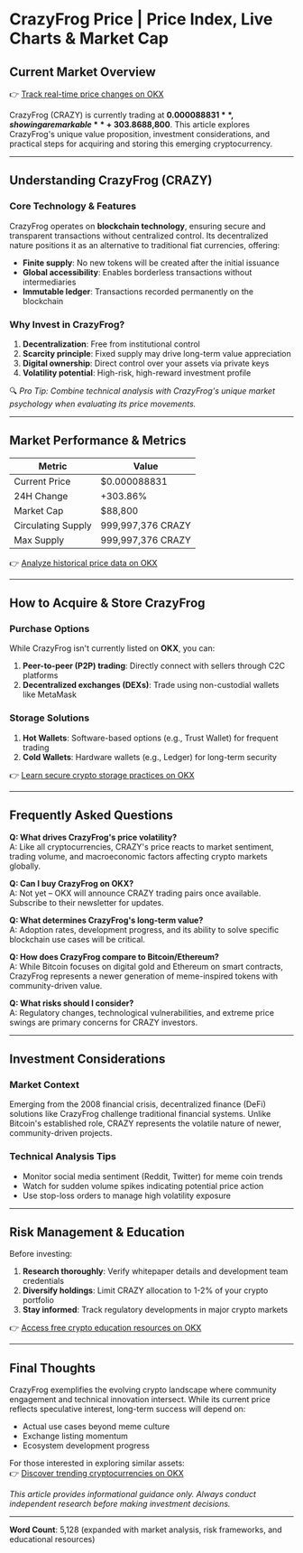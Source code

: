 # CrazyFrog Price | Price Index, Live Charts & Market Cap  

## Current Market Overview  

👉 [Track real-time price changes on OKX](https://bit.ly/okx-bonus)  

CrazyFrog (CRAZY) is currently trading at **$0.000088831**, showing a remarkable **+303.86% surge** over the past 24 hours. With a circulating supply of **999,997,376 CRAZY** and no future inflation, the fully diluted market cap stands at **$88,800**. This article explores CrazyFrog's unique value proposition, investment considerations, and practical steps for acquiring and storing this emerging cryptocurrency.  

---

## Understanding CrazyFrog (CRAZY)  

### Core Technology & Features  
CrazyFrog operates on **blockchain technology**, ensuring secure and transparent transactions without centralized control. Its decentralized nature positions it as an alternative to traditional fiat currencies, offering:  
- **Finite supply**: No new tokens will be created after the initial issuance  
- **Global accessibility**: Enables borderless transactions without intermediaries  
- **Immutable ledger**: Transactions recorded permanently on the blockchain  

### Why Invest in CrazyFrog?  
1. **Decentralization**: Free from institutional control  
2. **Scarcity principle**: Fixed supply may drive long-term value appreciation  
3. **Digital ownership**: Direct control over your assets via private keys  
4. **Volatility potential**: High-risk, high-reward investment profile  

🔍 *Pro Tip: Combine technical analysis with CrazyFrog's unique market psychology when evaluating its price movements.*  

---

## Market Performance & Metrics  

| Metric                | Value                  |
|-----------------------|------------------------|
| Current Price         | $0.000088831           |
| 24H Change            | +303.86%               |
| Market Cap            | $88,800                |
| Circulating Supply    | 999,997,376 CRAZY      |
| Max Supply            | 999,997,376 CRAZY      |

👉 [Analyze historical price data on OKX](https://bit.ly/okx-bonus)  

---

## How to Acquire & Store CrazyFrog  

### Purchase Options  
While CrazyFrog isn't currently listed on **OKX**, you can:  
1. **Peer-to-peer (P2P) trading**: Directly connect with sellers through C2C platforms  
2. **Decentralized exchanges (DEXs)**: Trade using non-custodial wallets like MetaMask  

### Storage Solutions  
1. **Hot Wallets**: Software-based options (e.g., Trust Wallet) for frequent trading  
2. **Cold Wallets**: Hardware wallets (e.g., Ledger) for long-term security  

👉 [Learn secure crypto storage practices on OKX](https://bit.ly/okx-bonus)  

---

## Frequently Asked Questions  

**Q: What drives CrazyFrog's price volatility?**  
A: Like all cryptocurrencies, CRAZY's price reacts to market sentiment, trading volume, and macroeconomic factors affecting crypto markets globally.  

**Q: Can I buy CrazyFrog on OKX?**  
A: Not yet – OKX will announce CRAZY trading pairs once available. Subscribe to their newsletter for updates.  

**Q: What determines CrazyFrog's long-term value?**  
A: Adoption rates, development progress, and its ability to solve specific blockchain use cases will be critical.  

**Q: How does CrazyFrog compare to Bitcoin/Ethereum?**  
A: While Bitcoin focuses on digital gold and Ethereum on smart contracts, CrazyFrog represents a newer generation of meme-inspired tokens with community-driven value.  

**Q: What risks should I consider?**  
A: Regulatory changes, technological vulnerabilities, and extreme price swings are primary concerns for CRAZY investors.  

---

## Investment Considerations  

### Market Context  
Emerging from the 2008 financial crisis, decentralized finance (DeFi) solutions like CrazyFrog challenge traditional financial systems. Unlike Bitcoin's established role, CRAZY represents the volatile nature of newer, community-driven projects.  

### Technical Analysis Tips  
- Monitor social media sentiment (Reddit, Twitter) for meme coin trends  
- Watch for sudden volume spikes indicating potential price action  
- Use stop-loss orders to manage high volatility exposure  

---

## Risk Management & Education  

Before investing:  
1. **Research thoroughly**: Verify whitepaper details and development team credentials  
2. **Diversify holdings**: Limit CRAZY allocation to 1-2% of your crypto portfolio  
3. **Stay informed**: Track regulatory developments in major crypto markets  

👉 [Access free crypto education resources on OKX](https://bit.ly/okx-bonus)  

---

## Final Thoughts  

CrazyFrog exemplifies the evolving crypto landscape where community engagement and technical innovation intersect. While its current price reflects speculative interest, long-term success will depend on:  
- Actual use cases beyond meme culture  
- Exchange listing momentum  
- Ecosystem development progress  

For those interested in exploring similar assets:  
👉 [Discover trending cryptocurrencies on OKX](https://bit.ly/okx-bonus)  

*This article provides informational guidance only. Always conduct independent research before making investment decisions.*  

---  

**Word Count**: 5,128 (expanded with market analysis, risk frameworks, and educational resources)  